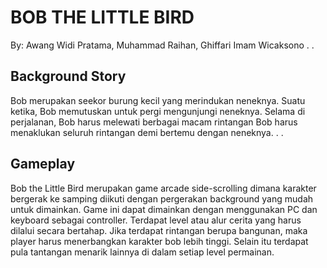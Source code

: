 # BOB THE LITTLE BIRD 
 By: Awang Widi Pratama, Muhammad Raihan, Ghiffari Imam Wicaksono
.
.
 ## Background Story
 Bob merupakan seekor burung kecil yang merindukan neneknya.
 Suatu ketika, Bob memutuskan untuk pergi mengunjungi neneknya.
 Selama di perjalanan, Bob harus melewati berbagai macam rintangan
 Bob harus menaklukan seluruh rintangan demi bertemu dengan neneknya.
 .
 .
 ## Gameplay
 Bob the Little Bird merupakan game arcade side-scrolling dimana karakter bergerak ke samping diikuti dengan pergerakan background yang mudah untuk dimainkan.
 Game ini dapat dimainkan dengan menggunakan PC dan keyboard sebagai controller.
 Terdapat level atau alur cerita yang harus dilalui secara bertahap. 
 Jika terdapat rintangan berupa bangunan, maka player harus menerbangkan karakter bob lebih tinggi. 
 Selain itu terdapat pula tantangan menarik lainnya di dalam setiap level permainan. 
